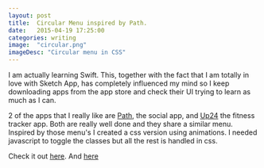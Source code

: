 ```yaml
---
layout: post
title:  Circular Menu inspired by Path.
date:   2015-04-19 17:25:00
categories: writing
image:  "circular.png"
imageDesc: "Circular menu in CSS"
---
```


I am actually learning Swift. This, together with the fact that I am totally in love with Sketch App, has completely influenced my mind so I keep downloading apps from the app store and check their UI trying to learn as much as I can.

2 of the apps that I really like are [Path](https://path.com), the social app, and [Up24](https://itunes.apple.com/us/app/up-tracker-required-up-up24/id461125277?mt=8) the fitness tracker app.
Both are really well done and they share a similar menu. Inspired by those menu's I created a css version using animations. I needed javascript to toggle the classes but all the rest is handled in css.

Check it out [here](http://antoniofullone.com/circular-menu/).
And [here](http://antoniofullone.com/files/circular/)
